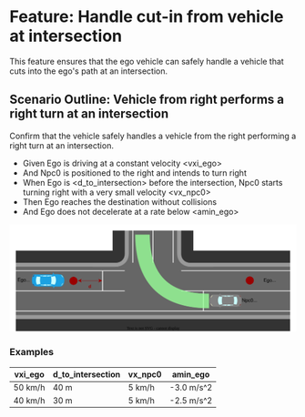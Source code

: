 # Feature: Handle cut-in from vehicle at intersection

This feature ensures that the ego vehicle can safely handle a vehicle that cuts into the ego's path at an intersection.

## Scenario Outline: Vehicle from right performs a right turn at an intersection

Confirm that the vehicle safely handles a vehicle from the right performing a right turn at an intersection.

* Given Ego is driving at a constant velocity <vxi_ego>
* And Npc0 is positioned to the right and intends to turn right
* When Ego is <d_to_intersection> before the intersection, Npc0 starts turning right with a very small velocity <vx_npc0>
* Then Ego reaches the destination without collisions
* And Ego does not decelerate at a rate below <amin_ego>

![Overview](./images/UC-NTR-003-0001.drawio.svg)

### Examples

| vxi_ego | d_to_intersection | vx_npc0 | amin_ego   |
| ------- | ----------------- | ------- | ---------- |
| 50 km/h | 40 m              | 5 km/h  | -3.0 m/s^2 |
| 40 km/h | 30 m              | 5 km/h  | -2.5 m/s^2 |
